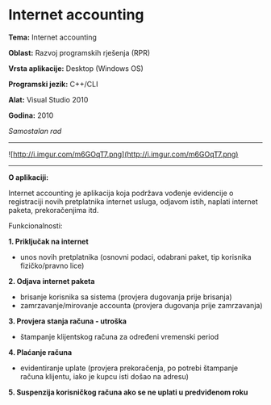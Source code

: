 # Internet accounting

**Tema:** Internet accounting

**Oblast:** Razvoj programskih rješenja (RPR)

**Vrsta aplikacije:** Desktop (Windows OS)

**Programski jezik:** C++/CLI

**Alat:** Visual Studio 2010

**Godina:** 2010

*Samostalan rad*

---


![http://i.imgur.com/m6GOqT7.png](http://i.imgur.com/m6GOqT7.png)


---

**O aplikaciji:**

Internet accounting je aplikacija koja podržava vođenje evidencije o registraciji novih pretplatnika internet usluga, odjavom istih, naplati internet paketa, prekoračenjima itd.

Funkcionalnosti:

**1. Priključak na internet**
- unos novih pretplatnika (osnovni podaci, odabrani paket, tip korisnika fizičko/pravno lice)

**2. Odjava internet paketa**
- brisanje korisnika sa sistema (provjera dugovanja prije brisanja) 
- zamrzavanje/mirovanje accounta (provjera dugovanja prije zamrzavanja)

**3. Provjera stanja računa - utroška**
- štampanje klijentskog računa za određeni vremenski period

**4. Plaćanje računa**
- evidentiranje uplate (provjera prekoračenja, po potrebi štampanje računa klijentu, iako je kupcu isti došao na adresu)

**5. Suspenzija korisničkog računa ako se ne uplati u predviđenom roku**
